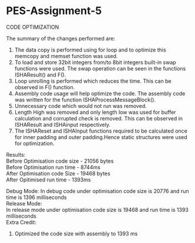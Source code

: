 # PES-Assignment-5
CODE OPTIMIZATION</br>

The summary of the changes performed are:</br>
1. The data copy is performed using for loop and to optimize this memcopy and memset function was used.</br>
2. To load and store 32bit integers from/to 8bit integers built-in swap functions were used. The swap operation can be seen in the functions ISHAResult() and F().</br>
3. Loop unrolling is performed which reduces the time. This can be observed in F() function.</br>
4. Assembly code usage will help optimize the code. The assembly code was written for the function ISHAProcessMessageBlock(). </br>
5. Unnecessary code which would not run was removed. </br>
6. Length High was removed and only length low was used for buffer calculation and corrupted check is removed. This can be observed in ISHAResult and ISHAinput respectively.</br>
7. The ISHAReset and ISHAInput functions required to be calculated once for inner padding and outer padding.Hence static structures were used for optimization.</br>

Results:</br>
Before Optimisation code size - 21056 bytes </br>
Before Optimisation run time - 8744ms</br>
After Optimisation code Size - 19468 bytes</br>
After Opitimised run time - 1393ms</br>

Debug Mode:
In debug code under optimisation code size is 20776 and run time is  1396 milliseconds  </br>
Release Mode:</br> 
In release mode under optimisation code size is 19468 and run time is 1393 milliseconds</br>
Extra Credit: </br>
1. Optimized the code size with assembly to 1393 ms </br>
